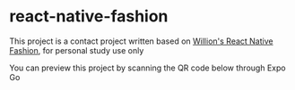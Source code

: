 # react-native-fashion

This project is a contact project written based on [Willion's  React Native Fashion](https://www.youtube.com/watch?v=MqRnpUC4czs&list=PLkOyNuxGl9jyhndcnbFcgNM81fZak7Rbw&index=25), for personal study use only

You can preview this project by scanning the QR code below through Expo Go

